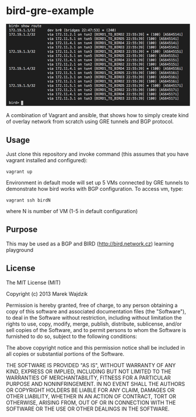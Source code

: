 bird-gre-example
================
![alt text](https://github.com/consi/bird-gre-example/blob/master/bgp.png)

A combination of Vagrant and ansible, that shows how to simply create kind of overlay network 
from scratch using GRE tunnels and BGP protocol.

Usage
-----
Just clone this repository and invoke command (this assumes that you have vagrant installed and configured):
```
vagrant up
```

Environment in default mode will set up 5 VMs connected by GRE tunnels to demonstrate how 
bird works with BGP configuration. To access vm, type:
```
vagrant ssh birdN
```
where N is number of VM (1-5 in default configuration)

Purpose
-------
This may be used as a BGP and BIRD (http://bird.network.cz) learning playground

License
-------
The MIT License (MIT)

Copyright (c) 2013 Marek Wajdzik

Permission is hereby granted, free of charge, to any person obtaining a copy
of this software and associated documentation files (the "Software"), to deal
in the Software without restriction, including without limitation the rights
to use, copy, modify, merge, publish, distribute, sublicense, and/or sell
copies of the Software, and to permit persons to whom the Software is
furnished to do so, subject to the following conditions:

The above copyright notice and this permission notice shall be included in
all copies or substantial portions of the Software.

THE SOFTWARE IS PROVIDED "AS IS", WITHOUT WARRANTY OF ANY KIND, EXPRESS OR
IMPLIED, INCLUDING BUT NOT LIMITED TO THE WARRANTIES OF MERCHANTABILITY,
FITNESS FOR A PARTICULAR PURPOSE AND NONINFRINGEMENT. IN NO EVENT SHALL THE
AUTHORS OR COPYRIGHT HOLDERS BE LIABLE FOR ANY CLAIM, DAMAGES OR OTHER
LIABILITY, WHETHER IN AN ACTION OF CONTRACT, TORT OR OTHERWISE, ARISING FROM,
OUT OF OR IN CONNECTION WITH THE SOFTWARE OR THE USE OR OTHER DEALINGS IN
THE SOFTWARE.
